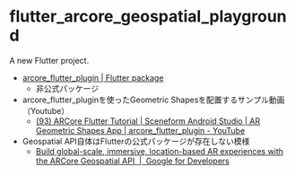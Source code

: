 # flutter_arcore_geospatial_playground

A new Flutter project.

- [arcore_flutter_plugin | Flutter package](https://pub.dev/packages/arcore_flutter_plugin)
  - 非公式パッケージ
- arcore_flutter_pluginを使ったGeometric Shapesを配置するサンプル動画（Youtube）
  - [(93) ARCore Flutter Tutorial | Sceneform Android Studio | AR Geometric Shapes App | arcore_flutter_plugin - YouTube](https://www.youtube.com/watch?v=ks1Ko7i-QO0)
- Geospatial API自体はFlutterの公式パッケージが存在しない模様
  - [Build global-scale, immersive, location-based AR experiences with the ARCore Geospatial API  |  Google for Developers](https://developers.google.com/ar/develop/geospatial)
